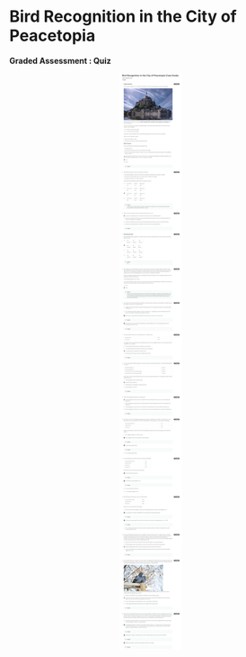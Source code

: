 # Bird Recognition in the City of Peacetopia

**Graded Assessment : Quiz**

<p align="center">
  <img src="../Assets/Week 1_Quizz.png" alt="Bird Recognition in the City of Peacetopia" />
</p>